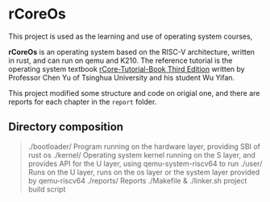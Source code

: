 # rCoreOs

This project is used as the learning and use of operating system courses,

**rCoreOs** is an operating system based on the RISC-V architecture, written in rust, and can run on qemu and K210. The reference tutorial is the operating system textbook [rCore-Tutorial-Book Third Edition](https://rcore-os.github.io/rCore-Tutorial-Book-v3/index.html) written by Professor Chen Yu of Tsinghua University and his student Wu Yifan.

This project modified some structure and code on  origial one, and there are reports for each chapter in the `report` folder.

## Directory composition

>./bootloader/ Program running on the hardware layer, providing SBI of rust os
>./kernel/ Operating system kernel running on the S layer, and provides API for the U layer, using qemu-system-riscv64 to run
>./user/ Runs on the U layer, runs on the os layer or the system layer provided by qemu-riscv64
>./reports/ Reports
>./Makefile & ./linker.sh project build script